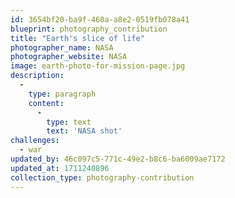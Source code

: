 ```yaml
---
id: 3654bf20-ba9f-460a-a8e2-0519fb078a41
blueprint: photography_contribution
title: "Earth's slice of life"
photographer_name: NASA
photographer_website: NASA
image: earth-photo-for-mission-page.jpg
description:
  -
    type: paragraph
    content:
      -
        type: text
        text: 'NASA shot'
challenges:
  - war
updated_by: 46c097c5-771c-49e2-b8c6-ba6009ae7172
updated_at: 1711240896
collection_type: photography-contribution
---
```

